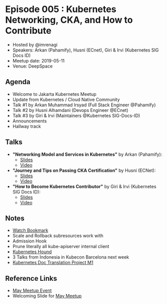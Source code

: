 # Episode 005 : Kubernetes Networking, CKA, and How to Contribute

- Hosted by @imrenagi
- Speakers: Arkan (Pahamify), Husni (ECnet), Giri & Irvi (Kubernetes SIG Docs ID)
- Meetup date: 2019-05-11
- Venue: DeepSpace

## Agenda

- Welcome to Jakarta Kubernetes Meetup
- Update from Kubernetes / Cloud Native Community
- Talk #1 by Arkan Muhammad Irsyad (Full Stack Engineer @Pahamify)
- Talk #2 by Husni Alhamdani (Devops Engineer @ECnet)
- Talk #3 by Giri & Irvi (Maintainers @Kubernetes SIG-Docs-ID)
- Announcements
- Hallway track

## Talks

- **"Networking Model and Services in Kubernetes"** by Arkan (Pahamify):
  - [Slides](https://docs.google.com/presentation/d/1vcHsUL8f4PwYJaHKeQLkWG_s8np6Mj8C6IlwumcBS2w)
  - [Video](https://youtu.be/lJeKWFSy2nM)
- **"Journey and Tips on Passing CKA Certification"** by Husni (ECNet):
  - [Slides](https://docs.google.com/presentation/d/1IJctTisfRQhTgkpyVUmgH3X6z9ozrXeJ8ta_6uSIt80/edit?usp=sharing)
  - [Video](https://youtu.be/AX-Rgs0SRrs)
- **"How to Become Kubernetes Contributor"** by Giri & Irvi (Kubernetes SIG Docs ID):
  - [Slides](https://docs.google.com/presentation/d/1Bl0Msa_DUbwoY_d5_FAao9SzbYJKnvPRAVxmSMvSvzI)
  - [Video](TBD)

## Notes

- [Watch Bookmark](https://github.com/kubernetes/enhancements/blob/master/keps/sig-api-machinery/20190206-watch-bookmark.md)
- Scale and Rollback subresources work with 
- Admission Hook
- Prune literally all kube-apiserver internal client
- [Kubernetes Hound](https://cs.k8s.io/)
- 3 Talks from Indonesia in Kubecon Barcelona next week
- [Kubernetes Doc Translation Project M1](http://bit.ly/k8s-id-m1)

## Reference Links

- [May Meetup Event](https://www.meetup.com/jakarta-kubernetes/events/261039495/)
- Welcoming Slide for [May Meetup](https://docs.google.com/presentation/d/1IQ4crMU4nHb2udkb14fYz_UFcRWWI-vLV5yAjWk402k)

